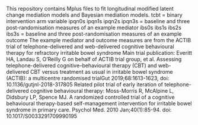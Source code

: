 This repository contains Mplus files to fit longitudinal modified latent change mediation models and Bayesian mediation models.
tcbt = binary intervention arm variable
ipqn0s ipqn1s ipqn2s ipqn3s = baseline and three post-randomisation measures of an example mediator
ibs0s ibs1s ibs2s ibs3s = baseline and three post-randomisation measures of an example outcome
The example mediator and outcome measures are from the ACTIB trial of telephone-delivered and web-delivered cognitive behavioural therapy for refractory irritable bowel syndrome
Main trial publication: Everitt HA, Landau S, O’Reilly G on behalf of ACTIB trial group, et al. Assessing telephone-delivered cognitive–behavioural therapy (CBT) and web-delivered CBT versus treatment as usual in irritable bowel syndrome (ACTIB): a multicentre randomised trialGut 2019;68:1613-1623, doi: 10.1136/gutjnl-2018-317805
Related pilot trial of early iteration of telephone-delivered cognitive behavioural therapy: Moss-Morris R, McAlpine L, Didsbury LP, Spence MJ. A randomized controlled trial of a cognitive behavioural therapy-based self-management intervention for irritable bowel syndrome in primary care. Psychol Med. 2010 Jan;40(1):85-94. doi: 10.1017/S0033291709990195
